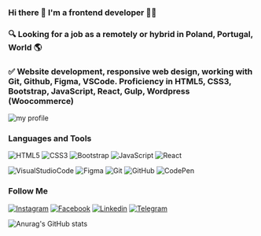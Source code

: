 ### Hi there 👋 I'm a frontend developer 🧑‍💻
### 🔍 Looking for a job as a remotely or hybrid in Poland, Portugal, World 🌎
### ✅ Website development, responsive web design, working with Git, Github, Figma, VSCode. Proficiency in HTML5, CSS3, Bootstrap, JavaScript, React, Gulp, Wordpress (Woocommerce)

![my profile](https://github.com/SiarheiBalabanovich/SiarheiBalabanovich/assets/111513035/6d9fa30d-3f47-4134-a113-65443cf78a28)


### Languages and Tools
![HTML5](https://img.shields.io/badge/-HTML5-090909?style=for-the-badge&logo=HTML5&logoColor=E34F26)
![CSS3](https://img.shields.io/badge/-CSS3-090909?style=for-the-badge&logo=CSS3&logoColor=1572B6)
![Bootstrap](https://img.shields.io/badge/-Bootstrap-090909?style=for-the-badge&logo=Bootstrap&logoColor=7952B3)
![JavaScript](https://img.shields.io/badge/-JavaScript-090909?style=for-the-badge&logo=JavaScript&logoColor=F7DF1E)
![React](https://img.shields.io/badge/-React-090909?style=for-the-badge&logo=React&logoColor=61DAFB)

![VisualStudioCode](https://img.shields.io/badge/-VisualStudioCode-090909?style=for-the-badge&logo=VisualStudioCode&logoColor=007ACC)
![Figma](https://img.shields.io/badge/-Figma-090909?style=for-the-badge&logo=Figma&logoColor=F24E1E)
![Git](https://img.shields.io/badge/-Git-090909?style=for-the-badge&logo=Git&logoColor=F05032)
![GitHub](https://img.shields.io/badge/-GitHub-090909?style=for-the-badge&logo=GitHub&logoColor=FFFFFF)
![CodePen](https://img.shields.io/badge/-CodePen-090909?style=for-the-badge&logo=CodePen&logoColor=FFFFFF)

### Follow Me
[![Instagram](https://img.shields.io/badge/-Instagram-090909?style=for-the-badge&logo=Instagram&logoColor=E4405F)](https://www.instagram.com/siarheibal)
[![Facebook](https://img.shields.io/badge/-Facebook-090909?style=for-the-badge&logo=Facebook&logoColor=0866FF)](https://www.facebook.com/profile.php?id=100006404147827)
[![Linkedin](https://img.shields.io/badge/-Linkedin-090909?style=for-the-badge&logo=Linkedin&logoColor=0A66C2)](https://www.linkedin.com/in/siarhei-balabanovich-frontend/)
[![Telegram](https://img.shields.io/badge/-Telegram-090909?style=for-the-badge&logo=Telegram&logoColor=26A5E4)](https://www.t.me/siarheibal)

![Anurag's GitHub stats](https://github-readme-stats.vercel.app/api?username=SiarheiBalabanovich&show_icons=true&theme=tokyonight)




